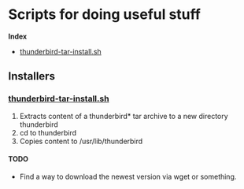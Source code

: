 # Scripts for doing useful stuff

**Index**

- [thunderbird-tar-install.sh](https://github.com/iverik-no/Nyttig/blob/main/Scripts/README.md#thunderbird-tar-installsh)



## Installers

### [thunderbird-tar-install.sh](https://github.com/iverik-no/Nyttig/blob/main/Scripts/thunderbird-tar-install.sh)

1. Extracts content of a thunderbird* tar archive to a new directory thunderbird
2. cd to thunderbird
3. Copies content to /usr/lib/thunderbird

#### TODO

- Find a way to download the newest version via wget or something.

